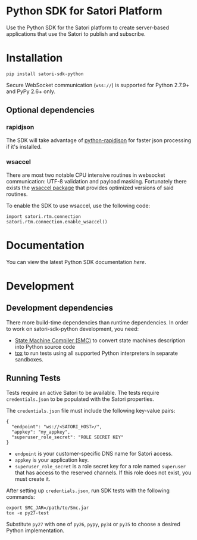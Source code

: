 # Python SDK for Satori Platform

Use the Python SDK for the Satori platform to create server-based applications 
that use the Satori to publish and subscribe.

# Installation

```
pip install satori-sdk-python
```

Secure WebSocket communication (``wss://``) is supported 
for Python 2.7.9+ and PyPy 2.6+ only.

## Optional dependencies

### rapidjson

The SDK will take advantage of [python-rapidjson][1] for faster json processing
if it's installed.

[1]: https://pypi.python.org/pypi/python-rapidjson

### wsaccel

There are most two notable CPU intensive routines in websocket communication:
UTF-8 validation and payload masking. Fortunately there exists the
[wsaccel package][2] that provides optimized versions of said routines.

To enable the SDK to use wsaccel, use the following code:

```
import satori.rtm.connection
satori.rtm.connection.enable_wsaccel()
```

[2]: https://pypi.python.org/pypi/wsaccel

# Documentation

You can view the latest Python SDK documentation _here_.

# Development

## Development dependencies

There more build-time dependencies than runtime dependencies.
In order to work on satori-sdk-python development, you need:

 * [State Machine Compiler (SMC)][2]
    to convert state machines description into Python source code
 * [tox][3]
    to run tests using all supported Python interpreters in separate sandboxes.

[3]: http://smc.sourceforge.net/
[4]: https://tox.readthedocs.org/en/latest/

## Running Tests

Tests require an active Satori to be available. The tests require `credentials.json` 
to be populated with the Satori properties.

The `credentials.json` file must include the following key-value pairs:

```
{ 
  "endpoint": "ws://<SATORI_HOST>/",
  "appkey": "my_appkey",
  "superuser_role_secret": "ROLE SECRET KEY"
}
```
* `endpoint` is your customer-specific DNS name for Satori access.
* `appkey` is your application key.
* `superuser_role_secret` is a role secret key for a role named `superuser` that has access to the 
reserved channels. If this role does not exist, you must create it.

After setting up `credentials.json`, run SDK tests with the following commands:

```
export SMC_JAR=/path/to/Smc.jar
tox -e py27-test
```

Substitute `py27` with one of `py26`, `pypy`, `py34` or `py35` to choose a
desired Python implementation.

